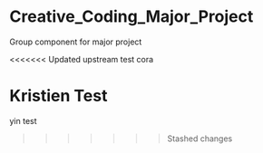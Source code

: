 # Creative_Coding_Major_Project
Group component for major project

<<<<<<< Updated upstream
test cora

Kristien Test
=======
yin test
>>>>>>> Stashed changes
